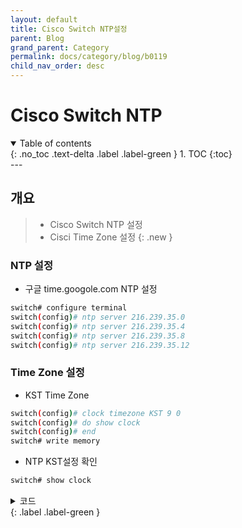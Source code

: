 ```yaml
---
layout: default
title: Cisco Switch NTP설정
parent: Blog
grand_parent: Category
permalink: docs/category/blog/b0119
child_nav_order: desc
---
```

# Cisco Switch NTP
<details open markdown="block">
  <summary>
    Table of contents
  </summary>
  {: .no_toc .text-delta .label .label-green }
1. TOC
{:toc}
</details>
---

## 개요

> - Cisco Switch NTP 설정
> - Cisci Time Zone 설정
{: .new }

### NTP 설정

- 구글 time.googole.com NTP 설정

```bash
switch# configure terminal
switch(config)# ntp server 216.239.35.0
switch(config)# ntp server 216.239.35.4
switch(config)# ntp server 216.239.35.8
switch(config)# ntp server 216.239.35.12
```

### Time Zone 설정

- KST Time Zone

```bash
switch(config)# clock timezone KST 9 0
switch(config)# do show clock
switch(config)# end
switch# write memory
```

- NTP KST설정 확인

```bash
switch# show clock
```

<details markdown="block">
  <summary>
    코드
  </summary>
  {: .text-delta }
  
```bash
14:09:08.734 KST Fri Nov 3 2023
```

</details>
{: .label .label-green }
